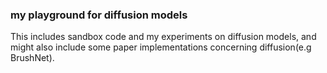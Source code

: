 ### my playground for diffusion models

This includes sandbox code and my experiments on diffusion models, and might also include some paper implementations concerning diffusion(e.g BrushNet).